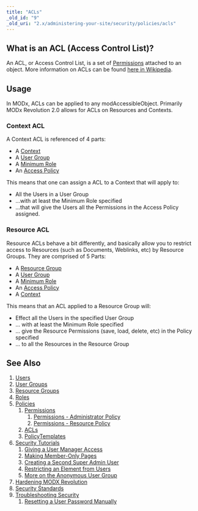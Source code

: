 ```yaml
---
title: "ACLs"
_old_id: "9"
_old_uri: "2.x/administering-your-site/security/policies/acls"
---
```


## What is an ACL (Access Control List)?

An ACL, or Access Control List, is a set of [Permissions](building-sites/client-proofing/security/policies/permissions "Permissions") attached to an object. More information on ACLs can be found [here in Wikipedia](http://en.wikipedia.org/wiki/Access_control_list).

## Usage

In MODx, ACLs can be applied to any modAccessibleObject. Primarily MODx Revolution 2.0 allows for ACLs on Resources and Contexts.

### Context ACL

A Context ACL is referenced of 4 parts:

- A [Context](building-sites/contexts "Contexts")
- A [User Group](building-sites/client-proofing/security/user-groups "User Groups")
- A [Minimum Role](building-sites/client-proofing/security/roles "Roles")
- An [Access Policy](building-sites/client-proofing/security/policies "Policies")

This means that one can assign a ACL to a Context that will apply to:

- All the Users in a User Group
- ...with at least the Minimum Role specified
- ...that will give the Users all the Permissions in the Access Policy assigned.

### Resource ACL

Resource ACLs behave a bit differently, and basically allow you to restrict access to Resources (such as Documents, Weblinks, etc) by Resource Groups. They are comprised of 5 Parts:

- A [Resource Group](building-sites/client-proofing/security/resource-groups "Resource Groups")
- A [User Group](building-sites/client-proofing/security/user-groups "User Groups")
- A [Minimum Role](building-sites/client-proofing/security/roles "Roles")
- An [Access Policy](building-sites/client-proofing/security/policies "Policies")
- A [Context](building-sites/contexts "Contexts")

This means that an ACL applied to a Resource Group will:

- Effect all the Users in the specified User Group
- ... with at least the Minimum Role specified
- ... give the Resource Permissions (save, load, delete, etc) in the Policy specified
- ... to all the Resources in the Resource Group

## See Also

1. [Users](building-sites/client-proofing/security/users)
2. [User Groups](building-sites/client-proofing/security/user-groups)
3. [Resource Groups](building-sites/client-proofing/security/resource-groups)
4. [Roles](building-sites/client-proofing/security/roles)
5. [Policies](building-sites/client-proofing/security/policies)
    1. [Permissions](building-sites/client-proofing/security/policies/permissions)
        1. [Permissions - Administrator Policy](building-sites/client-proofing/security/policies/permissions/administrator-policy)
        2. [Permissions - Resource Policy](building-sites/client-proofing/security/policies/permissions/resource-policy)
    2. [ACLs](building-sites/client-proofing/security/policies/acls)
    3. [PolicyTemplates](building-sites/client-proofing/security/policies/policytemplates)
6. [Security Tutorials](building-sites/client-proofing/security/security-tutorials)
    1. [Giving a User Manager Access](building-sites/client-proofing/security/security-tutorials/giving-a-user-manager-access)
    2. [Making Member-Only Pages](building-sites/client-proofing/security/security-tutorials/making-member-only-pages)
    3. [Creating a Second Super Admin User](building-sites/client-proofing/security/security-tutorials/creating-a-second-super-admin-user)
    4. [Restricting an Element from Users](building-sites/client-proofing/security/security-tutorials/restricting-an-element-from-users)
    5. [More on the Anonymous User Group](building-sites/client-proofing/security/security-tutorials/more-on-the-anonymous-user-group)
7. [Hardening MODX Revolution](getting-started/maintenance/securing-modx)
8. [Security Standards](administering-your-site/security/security-standards)
9. [Troubleshooting Security](building-sites/client-proofing/security/troubleshooting-security)
    1. [Resetting a User Password Manually](building-sites/client-proofing/security/troubleshooting-security/resetting-a-user-password-manually)